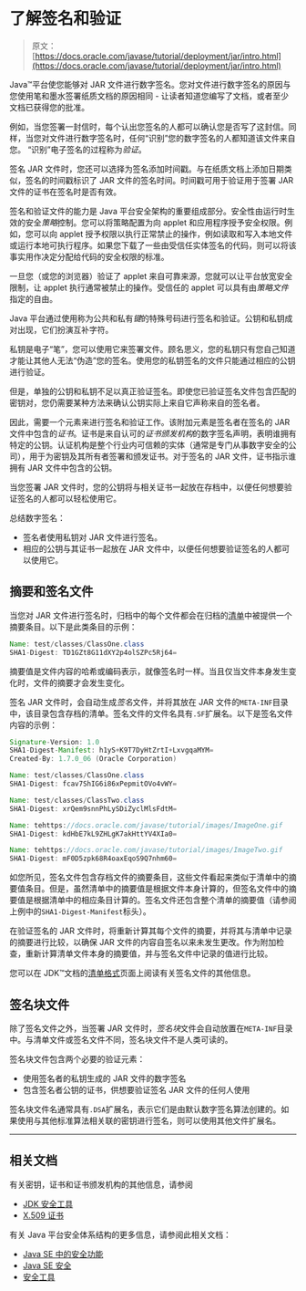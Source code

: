 # 了解签名和验证

> 原文： [https://docs.oracle.com/javase/tutorial/deployment/jar/intro.html](https://docs.oracle.com/javase/tutorial/deployment/jar/intro.html)

Java™平台使您能够对 JAR 文件进行数字签名。您对文件进行数字签名的原因与您使用笔和墨水签署纸质文档的原因相同 - 让读者知道您编写了文档，或者至少文档已获得您的批准。

例如，当您签署一封信时，每个认出您签名的人都可以确认您是否写了这封信。同样，当您对文件进行数字签名时，任何“识别”您的数字签名的人都知道该文件来自您。 “识别”电子签名的过程称为*验证*。

签名 JAR 文件时，您还可以选择为签名添加时间戳。与在纸质文档上添加日期类似，签名的时间戳标识了 JAR 文件的签名时间。时间戳可用于验证用于签署 JAR 文件的证书在签名时是否有效。

签名和验证文件的能力是 Java 平台安全架构的重要组成部分。安全性由运行时生效的安全*策略*控制。您可以将策略配置为向 applet 和应用程序授予安全权限。例如，您可以向 applet 授予权限以执行正常禁止的操作，例如读取和写入本地文件或运行本地可执行程序。如果您下载了一些由受信任实体签名的代码，则可以将该事实用作决定分配给代码的安全权限的标准。

一旦您（或您的浏览器）验证了 applet 来自可靠来源，您就可以让平台放宽安全限制，让 applet 执行通常被禁止的操作。受信任的 applet 可以具有由*策略文件*指定的自由。

Java 平台通过使用称为公共和私有*键*的特殊号码进行签名和验证。公钥和私钥成对出现，它们扮演互补字符。

私钥是电子“笔”，您可以使用它来签署文件。顾名思义，您的私钥只有您自己知道才能让其他人无法“伪造”您的签名。使用您的私钥签名的文件只能通过相应的公钥进行验证。

但是，单独的公钥和私钥不足以真正验证签名。即使您已验证签名文件包含匹配的密钥对，您仍需要某种方法来确认公钥实际上来自它声称来自的签名者。

因此，需要一个元素来进行签名和验证工作。该附加元素是签名者在签名的 JAR 文件中包含的*证书*。证书是来自认可的*证书颁发机构*的数字签名声明，表明谁拥有特定的公钥。认证机构是整个行业内可信赖的实体（通常是专门从事数字安全的公司），用于为密钥及其所有者签署和颁发证书。对于签名的 JAR 文件，证书指示谁拥有 JAR 文件中包含的公钥。

当您签署 JAR 文件时，您的公钥将与相关证书一起放在存档中，以便任何想要验证签名的人都可以轻松使用它。

总结数字签名：

*   签名者使用私钥对 JAR 文件进行签名。
*   相应的公钥与其证书一起放在 JAR 文件中，以便任何想要验证签名的人都可以使用它。

## 摘要和签名文件

当您对 JAR 文件进行签名时，归档中的每个文件都会在归档的[清单](manifestindex.html)中被提供一个摘要条目。以下是此类条目的示例：

```java
Name: test/classes/ClassOne.class
SHA1-Digest: TD1GZt8G11dXY2p4olSZPc5Rj64=

```

摘要值是文件内容的哈希或编码表示，就像签名时一样。当且仅当文件本身发生变化时，文件的摘要才会发生变化。

签名 JAR 文件时，会自动生成*签名*文件，并将其放在 JAR 文件的`META-INF`目录中，该目录包含存档的清单。签名文件的文件名具有`.SF`扩展名。以下是签名文件内容的示例：

```java
Signature-Version: 1.0
SHA1-Digest-Manifest: h1yS+K9T7DyHtZrtI+LxvgqaMYM=
Created-By: 1.7.0_06 (Oracle Corporation)

Name: test/classes/ClassOne.class
SHA1-Digest: fcav7ShIG6i86xPepmitOVo4vWY=

Name: test/classes/ClassTwo.class
SHA1-Digest: xrQem9snnPhLySDiZyclMlsFdtM=

Name: tehttps://docs.oracle.com/javase/tutorial/images/ImageOne.gif
SHA1-Digest: kdHbE7kL9ZHLgK7akHttYV4XIa0=

Name: tehttps://docs.oracle.com/javase/tutorial/images/ImageTwo.gif
SHA1-Digest: mF0D5zpk68R4oaxEqoS9Q7nhm60=

```

如您所见，签名文件包含存档文件的摘要条目，这些文件看起来类似于清单中的摘要值条目。但是，虽然清单中的摘要值是根据文件本身计算的，但签名文件中的摘要值是根据清单中的相应条目计算的。签名文件还包含整个清单的摘要值（请参阅上例中的`SHA1-Digest-Manifest`标头）。

在验证签名的 JAR 文件时，将重新计算其每个文件的摘要，并将其与清单中记录的摘要进行比较，以确保 JAR 文件的内容自签名以来未发生更改。作为附加检查，重新计算清单文件本身的摘要值，并与签名文件中记录的值进行比较。

您可以在 JDK™文档的[清单格式](https://docs.oracle.com/javase/8/docs/technotes/guides/jar/jar.html#JAR_Manifest)页面上阅读有关签名文件的其他信息。

## 签名块文件

除了签名文件之外，当签署 JAR 文件时，*签名块*文件会自动放置在`META-INF`目录中。与清单文件或签名文件不同，签名块文件不是人类可读的。

签名块文件包含两个必要的验证元素：

*   使用签名者的私钥生成的 JAR 文件的数字签名
*   包含签名者公钥的证书，供想要验证签名 JAR 文件的任何人使用

签名块文件名通常具有`.DSA`扩展名，表示它们是由默认数字签名算法创建的。如果使用与其他标准算法相关联的密钥进行签名，则可以使用其他文件扩展名。

* * *

## 相关文档

有关密钥，证书和证书颁发机构的其他信息，请参阅

*   [JDK 安全工具](https://docs.oracle.com/javase/8/docs/technotes/tools/index.html#security)
*   [X.509 证书](https://docs.oracle.com/javase/8/docs/technotes/guides/security/cert3.html)

有关 Java 平台安全体系结构的更多信息，请参阅此相关文档：

*   [Java SE 中的安全功能](../../security/index.html)
*   [Java SE 安全](http://www.oracle.com/technetwork/java/javase/tech/index-jsp-136007.html)
*   [安全工具](https://docs.oracle.com/javase/8/docs/technotes/tools/index.html#security)